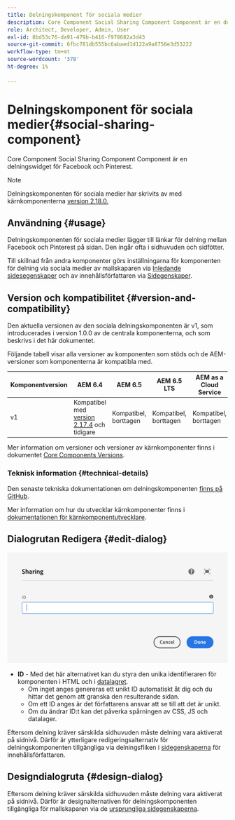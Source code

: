 ```yaml
---
title: Delningskomponent för sociala medier
description: Core Component Social Sharing Component Component är en delningswidget för Facebook och Pinterest.
role: Architect, Developer, Admin, User
exl-id: 8bd53c76-da91-479b-b416-f978682a3d43
source-git-commit: 6fbc781db555bc6abaed1d122a9a8756e3d53222
workflow-type: tm+mt
source-wordcount: '378'
ht-degree: 1%

---
```


# Delningskomponent för sociala medier{#social-sharing-component}

Core Component Social Sharing Component Component är en delningswidget för Facebook och Pinterest.

>[!NOTE]
>
>Delningskomponenten för sociala medier har skrivits av med kärnkomponenterna [version 2.18.0.](/help/versions.md)

## Användning {#usage}

Delningskomponenten för sociala medier lägger till länkar för delning mellan Facebook och Pinterest på sidan. Den ingår ofta i sidhuvuden och sidfötter.

Till skillnad från andra komponenter görs inställningarna för komponenten för delning via sociala medier av mallskaparen via [Inledande sidesegenskaper](https://experienceleague.adobe.com/docs/experience-manager-cloud-service/sites/authoring/features/templates.html) och av innehållsförfattaren via [Sidegenskaper](https://experienceleague.adobe.com/docs/experience-manager-cloud-service/sites/authoring/fundamentals/page-properties.html).

## Version och kompatibilitet {#version-and-compatibility}

Den aktuella versionen av den sociala delningskomponenten är v1, som introducerades i version 1.0.0 av de centrala komponenterna, och som beskrivs i det här dokumentet.

Följande tabell visar alla versioner av komponenten som stöds och de AEM-versioner som komponenterna är kompatibla med.

| Komponentversion | AEM 6.4 | AEM 6.5 | AEM 6.5 LTS | AEM as a Cloud Service |
|--- |--- |--- |---|---|
| v1 | Kompatibel med <br>[version 2.17.4](/help/versions.md) och tidigare | Kompatibel, borttagen | Kompatibel, borttagen | Kompatibel, borttagen |

Mer information om versioner och versioner av kärnkomponenter finns i dokumentet [Core Components Versions](/help/versions.md).

### Teknisk information {#technical-details}

Den senaste tekniska dokumentationen om delningskomponenten [finns på GitHub](https://adobe.com/go/aem_cmp_tech_sharing_v1).

Mer information om hur du utvecklar kärnkomponenter finns i [dokumentationen för kärnkomponentutvecklare](/help/developing/overview.md).

## Dialogrutan Redigera {#edit-dialog}

![Redigeringsdialogrutan för delningskomponenten](/help/assets/sharing-edit.png)

* **ID** - Med det här alternativet kan du styra den unika identifieraren för komponenten i HTML och i [datalagret](/help/developing/data-layer/overview.md).
   * Om inget anges genereras ett unikt ID automatiskt åt dig och du hittar det genom att granska den resulterande sidan.
   * Om ett ID anges är det författarens ansvar att se till att det är unikt.
   * Om du ändrar ID:t kan det påverka spårningen av CSS, JS och datalager.

Eftersom delning kräver särskilda sidhuvuden måste delning vara aktiverat på sidnivå. Därför är ytterligare redigeringsalternativ för delningskomponenten tillgängliga via delningsfliken i [sidegenskaperna](https://experienceleague.adobe.com/docs/experience-manager-cloud-service/sites/authoring/fundamentals/page-properties.html) för innehållsförfattaren.

## Designdialogruta {#design-dialog}

Eftersom delning kräver särskilda sidhuvuden måste delning vara aktiverat på sidnivå. Därför är designalternativen för delningskomponenten tillgängliga för mallskaparen via de [ursprungliga sidegenskaperna](https://experienceleague.adobe.com/docs/experience-manager-cloud-service/sites/authoring/features/templates.html).

